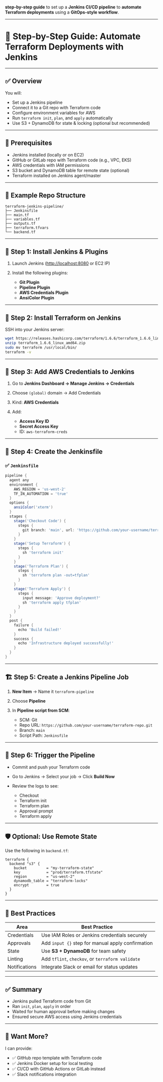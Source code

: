  **step-by-step guide** to set up a **Jenkins CI/CD pipeline** to **automate Terraform deployments** using a **GitOps-style workflow**.

---

# 🚀 Step-by-Step Guide: Automate Terraform Deployments with Jenkins

---

## ✅ Overview

You will:

* Set up a Jenkins pipeline
* Connect it to a Git repo with Terraform code
* Configure environment variables for AWS
* Run `terraform init`, `plan`, and `apply` automatically
* Use S3 + DynamoDB for state & locking (optional but recommended)

---

## 🧰 Prerequisites

* Jenkins installed (locally or on EC2)
* GitHub or GitLab repo with Terraform code (e.g., VPC, EKS)
* AWS credentials with IAM permissions
* S3 bucket and DynamoDB table for remote state (optional)
* Terraform installed on Jenkins agent/master

---

## 📁 Example Repo Structure

```
terraform-jenkins-pipeline/
├── Jenkinsfile
├── main.tf
├── variables.tf
├── outputs.tf
├── terraform.tfvars
└── backend.tf
```

---

## 🔧 Step 1: Install Jenkins & Plugins

1. Launch Jenkins ([http://localhost:8080](http://localhost:8080) or EC2 IP)
2. Install the following plugins:

   * **Git Plugin**
   * **Pipeline Plugin**
   * **AWS Credentials Plugin**
   * **AnsiColor Plugin**

---

## 🔧 Step 2: Install Terraform on Jenkins

SSH into your Jenkins server:

```bash
wget https://releases.hashicorp.com/terraform/1.6.6/terraform_1.6.6_linux_amd64.zip
unzip terraform_1.6.6_linux_amd64.zip
sudo mv terraform /usr/local/bin/
terraform -v
```

---

## 🔐 Step 3: Add AWS Credentials to Jenkins

1. Go to **Jenkins Dashboard → Manage Jenkins → Credentials**
2. Choose `(global)` domain → Add Credentials
3. Kind: **AWS Credentials**
4. Add:

   * **Access Key ID**
   * **Secret Access Key**
   * ID: `aws-terraform-creds`

---

## 📝 Step 4: Create the Jenkinsfile

### ✅ `Jenkinsfile`

```groovy
pipeline {
  agent any
  environment {
    AWS_REGION = 'us-west-2'
    TF_IN_AUTOMATION = 'true'
  }
  options {
    ansiColor('xterm')
  }
  stages {
    stage('Checkout Code') {
      steps {
        git branch: 'main', url: 'https://github.com/your-username/terraform-repo.git'
      }
    }
    stage('Setup Terraform') {
      steps {
        sh 'terraform init'
      }
    }
    stage('Terraform Plan') {
      steps {
        sh 'terraform plan -out=tfplan'
      }
    }
    stage('Terraform Apply') {
      steps {
        input message: 'Approve deployment?'
        sh 'terraform apply tfplan'
      }
    }
  }
  post {
    failure {
      echo 'Build failed!'
    }
    success {
      echo 'Infrastructure deployed successfully!'
    }
  }
}
```

---

## 🏗️ Step 5: Create a Jenkins Pipeline Job

1. **New Item** → Name it `terraform-pipeline`
2. Choose **Pipeline**
3. In **Pipeline script from SCM**:

   * SCM: Git
   * Repo URL: `https://github.com/your-username/terraform-repo.git`
   * Branch: `main`
   * Script Path: `Jenkinsfile`

---

## 🔄 Step 6: Trigger the Pipeline

* Commit and push your Terraform code
* Go to Jenkins → Select your job → Click **Build Now**
* Review the logs to see:

  * Checkout
  * Terraform init
  * Terraform plan
  * Approval prompt
  * Terraform apply

---

## 🛡️ Optional: Use Remote State

Use the following in `backend.tf`:

```hcl
terraform {
  backend "s3" {
    bucket         = "my-terraform-state"
    key            = "prod/terraform.tfstate"
    region         = "us-west-2"
    dynamodb_table = "terraform-locks"
    encrypt        = true
  }
}
```

---

## 🧠 Best Practices

| Area          | Best Practice                                     |
| ------------- | ------------------------------------------------- |
| Credentials   | Use IAM Roles or Jenkins credentials securely     |
| Approvals     | Add `input {}` step for manual apply confirmation |
| State         | Use **S3 + DynamoDB** for team safety             |
| Linting       | Add `tflint`, `checkov`, or `terraform validate`  |
| Notifications | Integrate Slack or email for status updates       |

---

## ✅ Summary

* Jenkins pulled Terraform code from Git
* Ran `init`, `plan`, `apply` in order
* Waited for human approval before making changes
* Ensured secure AWS access using Jenkins credentials

---

## 🎁 Want More?

I can provide:

* ✅ GitHub repo template with Terraform code
* ✅ Jenkins Docker setup for local testing
* ✅ CI/CD with GitHub Actions or GitLab instead
* ✅ Slack notifications integration


